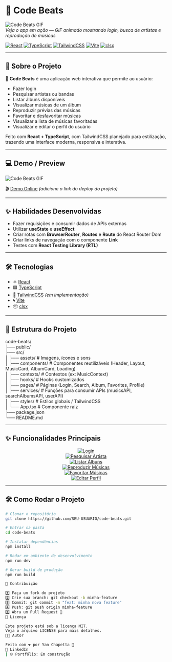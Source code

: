 # 🎵 Code Beats

![Code Beats GIF](./demo.gif)  
*Veja o app em ação — GIF animado mostrando login, busca de artistas e reprodução de músicas*

[![React](https://img.shields.io/badge/React-61DAFB?logo=react&logoColor=white&style=for-the-badge)](https://react.dev/) 
[![TypeScript](https://img.shields.io/badge/TypeScript-3178C6?logo=typescript&logoColor=white&style=for-the-badge)](https://www.typescriptlang.org/) 
[![TailwindCSS](https://img.shields.io/badge/TailwindCSS-06B6D4?logo=tailwind-css&logoColor=white&style=for-the-badge)](https://tailwindcss.com/) 
[![Vite](https://img.shields.io/badge/Vite-646CFF?logo=vite&logoColor=white&style=for-the-badge)](https://vitejs.dev/) 
[![clsx](https://img.shields.io/badge/clsx-000000?logo=javascript&logoColor=white&style=for-the-badge)](https://github.com/lukeed/clsx)

---

## 🚀 Sobre o Projeto

🎵 **Code Beats** é uma aplicação web interativa que permite ao usuário:  

- Fazer login  
- Pesquisar artistas ou bandas  
- Listar álbuns disponíveis  
- Visualizar músicas de um álbum  
- Reproduzir prévias das músicas  
- Favoritar e desfavoritar músicas  
- Visualizar a lista de músicas favoritadas  
- Visualizar e editar o perfil do usuário  

Feito com **React + TypeScript**, com TailwindCSS planejado para estilização, trazendo uma interface moderna, responsiva e interativa.

---

## 💻 Demo / Preview

![Code Beats GIF](./demo.gif)  

🎬 [Demo Online](#) *(adicione o link do deploy do projeto)*

---

## ✨ Habilidades Desenvolvidas

- Fazer requisições e consumir dados de APIs externas  
- Utilizar **useState** e **useEffect**  
- Criar rotas com **BrowserRouter**, **Routes** e **Route** do React Router Dom  
- Criar links de navegação com o componente **Link**  
- Testes com **React Testing Library (RTL)**  

---

## 🛠️ Tecnologias

- ⚛️ [React](https://react.dev/)  
- 🟦 [TypeScript](https://www.typescriptlang.org/)  
- 🎨 [TailwindCSS](https://tailwindcss.com/) *(em implementação)*  
- 🌀 [Vite](https://vitejs.dev/)  
- 📦 [clsx](https://github.com/lukeed/clsx)  

---

## 📂 Estrutura do Projeto

code-beats/  
├── public/  
├── src/  
│   ├── assets/               # Imagens, ícones e sons  
│   ├── components/           # Componentes reutilizáveis (Header, Layout, MusicCard, AlbumCard, Loading)  
│   ├── contexts/             # Contextos (ex: MusicContext)  
│   ├── hooks/                # Hooks customizados  
│   ├── pages/                # Páginas (Login, Search, Album, Favorites, Profile)  
│   ├── services/             # Funções para consumir APIs (musicsAPI, searchAlbumsAPI, userAPI)  
│   ├── styles/               # Estilos globais / TailwindCSS  
│   └── App.tsx               # Componente raiz  
├── package.json  
└── README.md  

---

## ✨ Funcionalidades Principais

<div align="center">

[![Login](https://img.shields.io/badge/👤%20Login-FFB800?style=for-the-badge)]()  
[![Pesquisar Artista](https://img.shields.io/badge/🔍%20Pesquisar%20Artista-00C0FF?style=for-the-badge)]()  
[![Listar Álbuns](https://img.shields.io/badge/💿%20Listar%20Álbuns-8E44AD?style=for-the-badge)]()  
[![Reproduzir Músicas](https://img.shields.io/badge/🔊%20Reproduzir%20Músicas-27AE60?style=for-the-badge)]()  
[![Favoritar Músicas](https://img.shields.io/badge/⭐%20Favoritar%20Músicas-F39C12?style=for-the-badge)]()  
[![Editar Perfil](https://img.shields.io/badge/📝%20Editar%20Perfil-FF5733?style=for-the-badge)]()

</div>

---

## 🛠️ Como Rodar o Projeto

```bash
# Clonar o repositório
git clone https://github.com/SEU-USUARIO/code-beats.git

# Entrar na pasta
cd code-beats

# Instalar dependências
npm install

# Rodar em ambiente de desenvolvimento
npm run dev

# Gerar build de produção
npm run build

📌 Contribuição

1️⃣ Faça um fork do projeto
2️⃣ Crie sua branch: git checkout -b minha-feature
3️⃣ Commit: git commit -m "feat: minha nova feature"
4️⃣ Push: git push origin minha-feature
5️⃣ Abra um Pull Request 🚀
📄 Licença

Este projeto está sob a licença MIT.
Veja o arquivo LICENSE para mais detalhes.
👨‍💻 Autor

Feito com ❤️ por Yan Chapetta 🚀
📩 LinkedIn
| 🌐 Portfólio: Em construção
